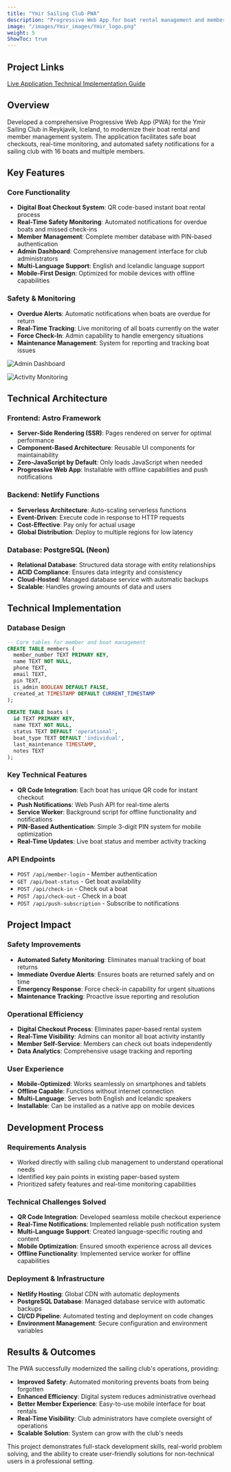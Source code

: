 ```yaml
---
title: "Ymir Sailing Club PWA"
description: "Progressive Web App for boat rental management and member administration at a sailing club in Iceland"
image: "/images/Ymir_images/Ymir_logo.png"
weight: 5
ShowToc: true
---
```


## Project Links

<div class="project-links">
  <a href="https://siglingafelagidymir.com/en" class="project-link" target="_blank" rel="noopener noreferrer">
    <span>Live Application</span>
  </a>
  <a href="/documents/Ymir_PWA/PWA_FUNCTIONALITY_GUIDE.html" class="project-link" target="_blank" rel="noopener noreferrer">
    <span>Technical Implementation Guide</span>
  </a>
</div>

## Overview

Developed a comprehensive Progressive Web App (PWA) for the Ymir Sailing Club in Reykjavik, Iceland, to modernize their boat rental and member management system. The application facilitates safe boat checkouts, real-time monitoring, and automated safety notifications for a sailing club with 16 boats and multiple members.

## Key Features

### Core Functionality
- **Digital Boat Checkout System**: QR code-based instant boat rental process
- **Real-Time Safety Monitoring**: Automated notifications for overdue boats and missed check-ins
- **Member Management**: Complete member database with PIN-based authentication
- **Admin Dashboard**: Comprehensive management interface for club administrators
- **Multi-Language Support**: English and Icelandic language support
- **Mobile-First Design**: Optimized for mobile devices with offline capabilities

### Safety & Monitoring
- **Overdue Alerts**: Automatic notifications when boats are overdue for return
- **Real-Time Tracking**: Live monitoring of all boats currently on the water
- **Force Check-In**: Admin capability to handle emergency situations
- **Maintenance Management**: System for reporting and tracking boat issues

![Admin Dashboard](/images/Ymir_images/Ymir_admin_dash.png)

![Activity Monitoring](/images/Ymir_images/Ymir_actions.png)

## Technical Architecture

### Frontend: Astro Framework
- **Server-Side Rendering (SSR)**: Pages rendered on server for optimal performance
- **Component-Based Architecture**: Reusable UI components for maintainability
- **Zero-JavaScript by Default**: Only loads JavaScript when needed
- **Progressive Web App**: Installable with offline capabilities and push notifications

### Backend: Netlify Functions
- **Serverless Architecture**: Auto-scaling serverless functions
- **Event-Driven**: Execute code in response to HTTP requests
- **Cost-Effective**: Pay only for actual usage
- **Global Distribution**: Deploy to multiple regions for low latency

### Database: PostgreSQL (Neon)
- **Relational Database**: Structured data storage with entity relationships
- **ACID Compliance**: Ensures data integrity and consistency
- **Cloud-Hosted**: Managed database service with automatic backups
- **Scalable**: Handles growing amounts of data and users

## Technical Implementation

### Database Design
```sql
-- Core tables for member and boat management
CREATE TABLE members (
  member_number TEXT PRIMARY KEY,
  name TEXT NOT NULL,
  phone TEXT,
  email TEXT,
  pin TEXT,
  is_admin BOOLEAN DEFAULT FALSE,
  created_at TIMESTAMP DEFAULT CURRENT_TIMESTAMP
);

CREATE TABLE boats (
  id TEXT PRIMARY KEY,
  name TEXT NOT NULL,
  status TEXT DEFAULT 'operational',
  boat_type TEXT DEFAULT 'individual',
  last_maintenance TIMESTAMP,
  notes TEXT
);
```

### Key Technical Features
- **QR Code Integration**: Each boat has unique QR code for instant checkout
- **Push Notifications**: Web Push API for real-time alerts
- **Service Worker**: Background script for offline functionality and notifications
- **PIN-Based Authentication**: Simple 3-digit PIN system for mobile optimization
- **Real-Time Updates**: Live boat status and member activity tracking

### API Endpoints
- `POST /api/member-login` - Member authentication
- `GET /api/boat-status` - Get boat availability
- `POST /api/check-in` - Check out a boat
- `POST /api/check-out` - Check in a boat
- `POST /api/push-subscription` - Subscribe to notifications

## Project Impact

### Safety Improvements
- **Automated Safety Monitoring**: Eliminates manual tracking of boat returns
- **Immediate Overdue Alerts**: Ensures boats are returned safely and on time
- **Emergency Response**: Force check-in capability for urgent situations
- **Maintenance Tracking**: Proactive issue reporting and resolution

### Operational Efficiency
- **Digital Checkout Process**: Eliminates paper-based rental system
- **Real-Time Visibility**: Admins can monitor all boat activity instantly
- **Member Self-Service**: Members can check out boats independently
- **Data Analytics**: Comprehensive usage tracking and reporting

### User Experience
- **Mobile-Optimized**: Works seamlessly on smartphones and tablets
- **Offline Capable**: Functions without internet connection
- **Multi-Language**: Serves both English and Icelandic speakers
- **Installable**: Can be installed as a native app on mobile devices

## Development Process

### Requirements Analysis
- Worked directly with sailing club management to understand operational needs
- Identified key pain points in existing paper-based system
- Prioritized safety features and real-time monitoring capabilities

### Technical Challenges Solved
- **QR Code Integration**: Developed seamless mobile checkout experience
- **Real-Time Notifications**: Implemented reliable push notification system
- **Multi-Language Support**: Created language-specific routing and content
- **Mobile Optimization**: Ensured smooth experience across all devices
- **Offline Functionality**: Implemented service worker for offline capabilities

### Deployment & Infrastructure
- **Netlify Hosting**: Global CDN with automatic deployments
- **PostgreSQL Database**: Managed database service with automatic backups
- **CI/CD Pipeline**: Automated testing and deployment on code changes
- **Environment Management**: Secure configuration and environment variables

## Results & Outcomes

The PWA successfully modernized the sailing club's operations, providing:
- **Improved Safety**: Automated monitoring prevents boats from being forgotten
- **Enhanced Efficiency**: Digital system reduces administrative overhead
- **Better Member Experience**: Easy-to-use mobile interface for boat rentals
- **Real-Time Visibility**: Club administrators have complete oversight of operations
- **Scalable Solution**: System can grow with the club's needs

This project demonstrates full-stack development skills, real-world problem solving, and the ability to create user-friendly solutions for non-technical users in a professional setting.
